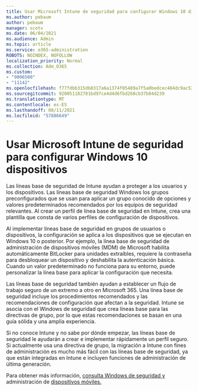 ```yaml
---
title: Usar Microsoft Intune de seguridad para configurar Windows 10 dispositivos
ms.author: pebaum
author: pebaum
manager: scotv
ms.date: 06/04/2021
ms.audience: Admin
ms.topic: article
ms.service: o365-administration
ROBOTS: NOINDEX, NOFOLLOW
localization_priority: Normal
ms.collection: Adm_O365
ms.custom:
- "9006500"
- "11142"
ms.openlocfilehash: f77fdbb315db8317a6a1374f05489a7f5a0bedcec484dc9ac53a473098583949
ms.sourcegitcommit: 920051182781bd97ce4d4d6fbd268cb37b84d239
ms.translationtype: MT
ms.contentlocale: es-ES
ms.lasthandoff: 08/11/2021
ms.locfileid: "57886649"
---
```

# <a name="use-microsoft-intune-security-baselines-to-configure-windows-10-devices"></a>Usar Microsoft Intune de seguridad para configurar Windows 10 dispositivos

Las líneas base de seguridad de Intune ayudan a proteger a los usuarios y los dispositivos. Las líneas base de seguridad Windows los grupos preconfigurados que se usan para aplicar un grupo conocido de opciones y valores predeterminados recomendados por los equipos de seguridad relevantes. Al crear un perfil de línea base de seguridad en Intune, crea una plantilla que consta de varios perfiles de configuración de dispositivos.

Al implementar líneas base de seguridad en grupos de usuarios o dispositivos, la configuración se aplica a los dispositivos que se ejecutan en Windows 10 o posterior. Por ejemplo, la línea base de seguridad de administración de dispositivos móviles (MDM) de Microsoft habilita automáticamente BitLocker para unidades extraíbles, requiere la contraseña para desbloquear un dispositivo y deshabilita la autenticación básica. Cuando un valor predeterminado no funciona para su entorno, puede personalizar la línea base para aplicar la configuración que necesita.

Las líneas base de seguridad también ayudan a establecer un flujo de trabajo seguro de un extremo a otro en Microsoft 365. Una línea base de seguridad incluye los procedimientos recomendados y las recomendaciones de configuración que afectan a la seguridad. Intune se asocia con el Windows de seguridad que crea líneas base para las directivas de grupo, por lo que estas recomendaciones se basan en una guía sólida y una amplia experiencia.

Si no conoce Intune y no sabe por dónde empezar, las líneas base de seguridad le ayudarán a crear e implementar rápidamente un perfil seguro. Si actualmente usa una directiva de grupo, la migración a Intune con fines de administración es mucho más fácil con las líneas base de seguridad, ya que están integradas en Intune e incluyen funciones de administración de última generación.

Para obtener más información, [consulta Windows de seguridad y](https://docs.microsoft.com/windows/security/threat-protection/windows-security-baselines) administración de [dispositivos móviles.](https://docs.microsoft.com/windows/client-management/mdm/)

